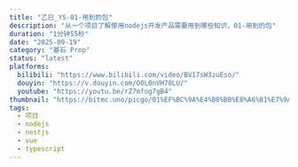 ```yaml
---
title: "乙巳_YS-01-用到的包"
description: "从一个项目了解使用nodejs开发产品需要用到哪些知识，01-用到的包"
duration: "1分钟55秒"
date: "2025-09-19"
category: "基石 Prop"
status: "latest"
platforms:
  bilibili: "https://www.bilibili.com/video/BV17sW3zuEso/"
  douyin: "https://v.douyin.com/O0L0nVH78LU/"
  youtube: "https://youtu.be/rZ7mfog7gB4"
thumbnail: "https://bitmc.uno/picgo/01%EF%BC%9A%E4%B8%BB%E8%A6%81%E7%9A%84%E5%8C%85.jpg"
tags:
  - 项目
  - nodejs
  - nestjs
  - vue
  - typescript
---
```

